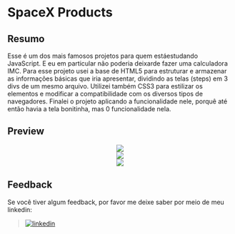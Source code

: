 
# SpaceX Products


## Resumo

Esse é um dos mais famosos projetos para quem estáestudando JavaScript. E eu em particular não poderia deixarde fazer uma calculadora IMC.
Para esse projeto usei a base de HTML5 para estruturar
e armazenar as informações básicas que iria apresentar, dividindo
as telas (steps) em 3 divs de um mesmo arquivo. Utilizei também
CSS3 para estilizar os elementos e modificar a compatibilidade com
os diversos tipos de navegadores.
Finalei o projeto aplicando a funcionalidade nele, porquê até 
então havia a tela bonitinha, mas 0 funcionalidade nela.

## Preview

<div align="center">
  <img src="https://user-images.githubusercontent.com/56199149/181867061-89a4d5d4-6f2b-4543-846b-c8f4422eca05.PNG"/>
</div>

<div align="center">
  <img src="https://user-images.githubusercontent.com/56199149/181867063-5579bfa3-7eec-43c1-ad6e-d45cbc92c27c.PNG"/>
</div>

<div align="center">
  <img src="https://user-images.githubusercontent.com/56199149/181867064-70a2e221-9142-428a-829c-1b009ba15471.PNG"/>
</div>

## Feedback

Se você tiver algum feedback, por favor me deixe saber por meio de meu linkedin:

> [![linkedin](https://img.shields.io/badge/linkedin-0A66C2?style=for-the-badge&logo=linkedin&logoColor=white)](https://www.linkedin.com/in/dieison-pablo-a66a02178/)


